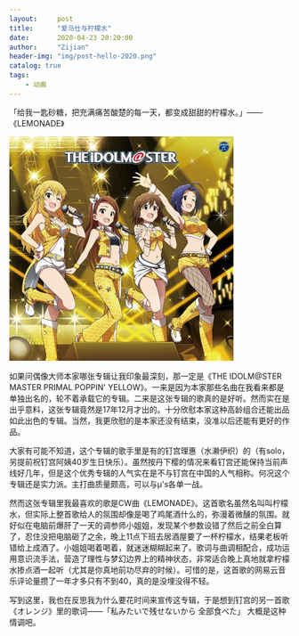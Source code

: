 ```yaml
---
layout:     post
title:      "爱马仕与柠檬水"
date:       2020-04-23 20:20:00
author:     "Zijian"
header-img: "img/post-hello-2020.png"
catalog: true
tags:
    - 动画
---
```


「给我一匙砂糖，把充满痛苦酸楚的每一天，都变成甜甜的柠檬水。」——《LEMONADE》

<img src="img/post_2020/爱马仕与柠檬水.jpg" width="80%"/>

 如果问偶像大师本家哪张专辑让我印象最深刻，那一定是《THE IDOLM@STER MASTER PRIMAL POPPIN' YELLOW》。一来是因为本家那些名曲在我看来都是单独出名的，轮不着承载它的专辑。二来是这张专辑的歌真的是好听。然而实在是出乎意料，这张专辑竟然是17年12月才出的。十分欣慰本家这种高龄组合还能出品如此出色的专辑。当然，我更欣慰的是本家还没有结束，没准以后还能有更好的作品。

大家有可能不知道，这个专辑的歌手里是有的钉宫理惠（水濑伊织）的（有solo，另提前祝钉宫阿姨40岁生日快乐）。虽然按丹下樱的情况来看钉宫还能保持当前声线好几年，但是这个优秀专辑的人气实在是不与钉宫在中国的人气相称。何况这个专辑还是实力派。主打曲质量颇高，可以与μ's各单一战。

然而这张专辑里我最喜欢的歌是CW曲《LEMONADE》。这首歌名虽然名叫叫柠檬水，但实际上整首歌给人的氛围却像是喝了鸡尾酒什么的，弥漫着微醺的氛围。就好似在电脑前爆肝了一天的调参师小姐姐，发现某个参数设错了然后之前全白算了，忍住没把电脑砸了之余，晚上11点下班去居酒屋要了一杯柠檬水，结果老板听错给上成酒了。小姐姐喝着喝着，就迷迷糊糊起来了。歌词与曲调相配合，成功运用意识流手法，营造了理性与梦幻边界上的精神状态，非常适合晚上真地就拿柠檬水掺点酒一起听（尤其是你真地前功尽弃的时候）。可惜的是，这首歌的网易云音乐评论量攒了一年才多只有不到40，真的是没埋没得不轻。

写到这里，我也在反思我为什么要花时间来宣传这专辑，于是想到钉宫的另一首歌《オレンジ》里的歌词——「私みたいで残せないから 全部食べた」 大概是这种情调吧。